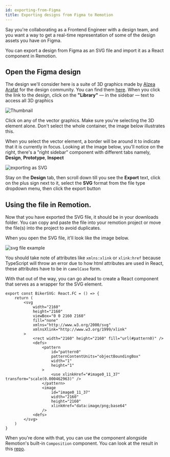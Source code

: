 ```yaml
---
id: exporting-from-Figma
title: Exporting designs from Figma to Remotion
---
```


Say you're collaborating as a Frontend Engineer with a design team, and you want a way to get a real-time representation of some of the design assets you have on Figma.

You can export a design from Figma as an SVG file and import it as a React component in Remotion.

## Open the Figma design

The design we'll consider here is a suite of 3D graphics made by [Alzea Arafat](https://dribbble.com/alzea) for the design community. You can find them [here](<https://www.figma.com/file/VCoVolpndRmxkSd5AvctYZ/SALY---3D-Illustration-Pack-(Community)?node-id=7%3A4>). When you click the link to the design, click on the **"Library"** &mdash; in the sidebar &mdash; text to access all 3D graphics

![Thumbnail](/static/img/export-figma/banner.png)

Click on any of the vector graphics. Make sure you're selecting the 3D element alone. Don't select the whole container, the image below illustrates this.

When you select the vector element, a border will be around it to indicate that it is currently in focus. Looking at the image below, you'll notice on the right, there's a "right sidebar" component with different tabs namely, **Design**, **Prototype**, **Inspect**

![exporting as SVG](/static/img/export-figma/export-as-svg.png)

Stay on the **Design** tab, then scroll down till you see the **Export** text, click on the plus sign next to it, select the **SVG** format from the file type dropdown menu, then click the export button

## Using the file in Remotion.

Now that you have exported the SVG file, it should be in your downloads folder. You can copy and paste the file into your remotion project or move the file(s) into the project to avoid duplicates.

When you open the SVG file, it'll look like the image below.

![svg file example](/static/img/export-figma/svg-file.png)

You should take note of attributes like `xmlns:xlink` or `xlink:href` because TypeScript will throw an error due to how html attributes are used in React, these attributes have to be in `camelCase` form.

With that out of the way, you can go ahead to create a React component that serves as a wrapper for the SVG element.

```tsx
export const BikerSVG: React.FC = () => {
    return (
        <svg
            width="2160"
            height="2160"
            viewBox="0 0 2160 2160"
            fill="none"
            xmlns="http://www.w3.org/2000/svg"
            xmlnsXlink="http://www.w3.org/1999/xlink"
        >
            <rect width="2160" height="2160" fill="url(#pattern0)" />
            <defs>
                <pattern
                    id="pattern0"
                    patternContentUnits="objectBoundingBox"
                    width="1"
                    height="1"
                >
                    <use xlinkHref="#image0_11_37" transform="scale(0.000462963)" />
                </pattern>
                <image
                    id="image0_11_37"
                    width="2160"
                    height="2160"
                    xlinkHref="data:image/png;base64"
                />
            <defs>
        </svg>
    )
}
```

When you're done with that, you can use the component alongside Remotion's built-in `Composition` component. You can look at the result in this [repo](https://github.com/kaf-lamed-beyt/remo-sample).
